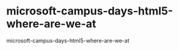microsoft-campus-days-html5-where-are-we-at
===========================================

microsoft-campus-days-html5-where-are-we-at